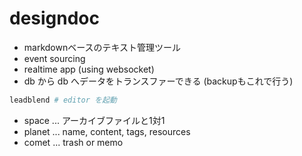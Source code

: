 # designdoc
- markdownベースのテキスト管理ツール
- event sourcing
- realtime app (using websocket)
- db から db へデータをトランスファーできる (backupもこれで行う)

```bash
leadblend # editor を起動
```

- space ... アーカイブファイルと1対1
- planet ... name, content, tags, resources
- comet ... trash or memo
